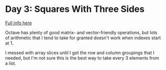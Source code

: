 # Day 3: Squares With Three Sides

[Full info here](https://adventofcode.com/2016/day/3)

Octave has plenty of good matrix- and vector-friendly operations,
but lots of arithmetic that I tend to take for granted doesn't work when
indexes start at 1.

I messed with array slices until I got the row and column groupings that
I needed, but I'm not sure this is the best way to take every 3 elements
from a list.
